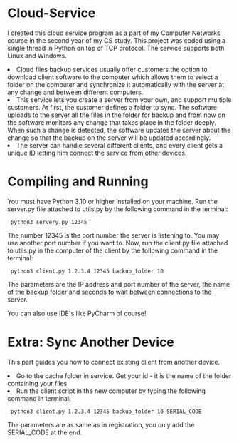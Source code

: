 # Cloud-Service
I created this cloud service program as a part of my Computer Networks course in the second year of my CS study.
This project was coded using a single thread in Python on top of TCP protocol. 
The service supports both Linux and Windows. 

<li> Cloud files backup services usually offer customers the option to download client software to the computer which allows them to select a folder on the computer and synchronize it automatically with the server at any change and between different computers. </li>

<li>This service lets you create a server from your own, and support multiple customers. At first, the customer defines a folder to sync. The software uploads to the server all the files in the folder for backup and from now on the software monitors any change that takes place in the folder deeply. When such a change is detected, the software updates the server about the change so that the backup on the server will be updated accordingly.</li>

<li>The server can handle several different clients, and every client gets a unique ID letting him connect the service from other devices.</li>

# Compiling and Running
You must have Python 3.10 or higher installed on your machine. Run the server.py file attached to utils.py by the following command in the terminal:

<code> python3 servery.py 12345 </code>

The number 12345 is the port number the server is listening to. You may use another port number if you want to.
Now, run the client.py file attached to utils.py in the computer of the client by the following command in the terminal:

<code> python3 client.py 1.2.3.4 12345 backup_folder 10 </code>

The parameters are the IP address and port number of the server, the name of the backup folder and seconds to wait between connections to the server.

You can also use IDE's like PyCharm of course!

# Extra: Sync Another Device
This part guides you how to connect existing client from another device.
<li>Go to the cache folder in service. Get your id - it is the name of the folder containing your files. </li>
<li> Run the client script in the new computer by typing the following command in terminal: </li>

<code> python3 client.py 1.2.3.4 12345 backup_folder 10  SERIAL_CODE </code>

The parameters are as same as in registration, you only add the SERIAL_CODE at the end.

